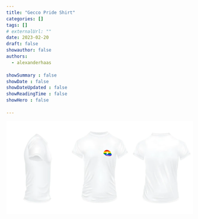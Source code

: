 ```yaml
---
title: "Gecco Pride Shirt"
categories: []
tags: []
# externalUrl: ""
date: 2023-02-20
draft: false
showauthor: false
authors:
  - alexanderhaas

showSummary : false
showDate : false
showDateUpdated : false
showReadingTime : false
showHero : false

---
```


![Gecco Pride Shirt](featured.webp)

